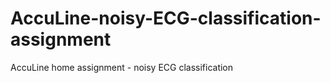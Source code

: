 # AccuLine-noisy-ECG-classification-assignment
AccuLine home assignment - noisy ECG classification 
